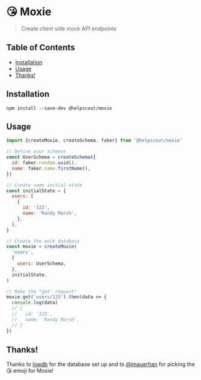 # 😘 Moxie

> Create client side mock API endpoints

## Table of Contents

<!-- START doctoc generated TOC please keep comment here to allow auto update -->
<!-- DON'T EDIT THIS SECTION, INSTEAD RE-RUN doctoc TO UPDATE -->

- [Installation](#installation)
- [Usage](#usage)
- [Thanks!](#thanks)

<!-- END doctoc generated TOC please keep comment here to allow auto update -->

## Installation

```
npm install --save-dev @helpscout/moxie
```

## Usage

```js
import {createMoxie, createSchema, faker} from '@helpscout/moxie'

// Define your schemas
const UserSchema = createSchema({
  id: faker.random.uuid(),
  name: faker.name.firstName(),
})

// Create some initial state
const initialState = {
  users: [
    {
      id: '123',
      name: 'Randy Marsh',
    },
  ],
}

// Create the mock database
const moxie = createMoxie(
  'users',
  {
    users: UserSchema,
  },
  initialState,
)

// Make the "get" request!
moxie.get('users/123').then(data => {
  console.log(data)
  // {
  //   id: '123',
  //   name: 'Randy Marsh',
  // }
})
```

## Thanks!

Thanks to [lowdb](https://github.com/lowdb/lowdb) for the database set up and to [@jmauerhan](https://github.com/jmauerhan) for picking the 😘 emoji for Moxie!
